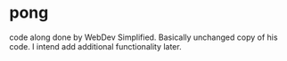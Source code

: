 # pong
code along done by WebDev Simplified. Basically unchanged copy of his code. I intend add additional functionality later.
